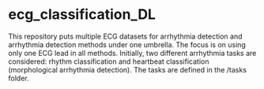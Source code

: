 # ecg_classification_DL

This repository puts multiple ECG datasets for arrhythmia detection and arrhythmia detection methods under one umbrella. The focus is on using only one ECG lead in all methods. Initially, two different arrhythmia tasks are considered: rhythm classification and heartbeat classification (morphological arrhythmia detection). The tasks are defined in the /tasks folder. 
